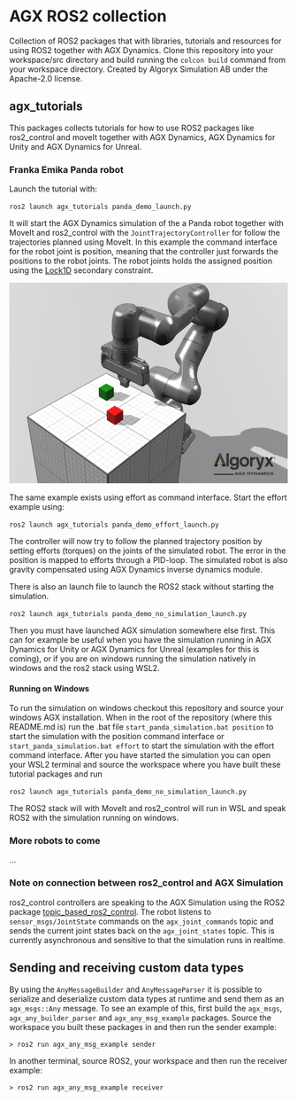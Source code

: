 # AGX ROS2 collection
Collection of ROS2 packages that with libraries, tutorials and resources for using ROS2 together with AGX Dynamics.
Clone this repository into your workspace/src directory and build running the ``colcon build`` command from your workspace directory.
Created by Algoryx Simulation AB under the Apache-2.0 license.

## agx_tutorials
This packages collects tutorials for how to use ROS2 packages like ros2_control and moveIt together with AGX Dynamics, AGX Dynamics for Unity and AGX Dynamics for Unreal.

### Franka Emika Panda robot
Launch the tutorial with:

`ros2 launch agx_tutorials panda_demo_launch.py`

It will start the AGX Dynamics simulation of the a Panda robot together with MoveIt and ros2_control with the `JointTrajectoryController` for follow the trajectories planned using MoveIt. In this example the command interface
for the robot joint is position, meaning that the controller just forwards the positions to the robot joints. The
robot joints holds the assigned position using the [Lock1D](https://www.algoryx.se/documentation/complete/agx/tags/latest/doc/UserManual/source/constraints.html#lock1d) secondary constraint.

![Panda](images/panda.jpg)

The same example exists using effort as command interface. Start the effort example using:

`ros2 launch agx_tutorials panda_demo_effort_launch.py`

The controller will now try to follow the planned trajectory position by setting efforts (torques) on the joints of the simulated robot. The error in the position is mapped to efforts through a PID-loop. The simulated robot is also gravity compensated using AGX Dynamics inverse dynamics module.

There is also an launch file to launch the ROS2 stack without starting the simulation.

`ros2 launch agx_tutorials panda_demo_no_simulation_launch.py`

Then you must have launched AGX simulation somewhere else first. This can for example be useful when you have the simulation running in AGX Dynamics for Unity or AGX Dynamics for Unreal (examples for this is coming), or if you are on windows running the simulation natively in windows and the ros2 stack using WSL2.

#### Running on Windows
To run the simulation on windows checkout this repository and source your windows AGX installation.
When in the root of the repository (where this README.md is) run the .bat file `start_panda_simulation.bat position` to start the simulation with the position command interface or `start_panda_simulation.bat effort` to start the simulation with the effort command interface. After you have started the simulation you can open your WSL2 terminal and source the workspace where you have built these tutorial packages and run 

`ros2 launch agx_tutorials panda_demo_no_simulation_launch.py`

The ROS2 stack will with MoveIt and ros2_control will run in WSL and speak ROS2 with the simulation running on windows.


### More robots to come
...


### Note on connection between ros2_control and AGX Simulation
ros2_control controllers are speaking to the AGX Simulation using the ROS2 package [topic_based_ros2_control](https://github.com/PickNikRobotics/topic_based_ros2_control). The robot listens to `sensor_msgs/JointState` commands on the `agx_joint_commands` topic and sends the current joint states back on the `agx_joint_states` topic. This is currently asynchronous and sensitive to that the simulation runs in realtime. 

## Sending and receiving custom data types

By using the ``AnyMessageBuilder`` and ``AnyMessageParser`` it is possible to serialize and deserialize custom data types at runtime and send them as an ``agx_msgs::Any`` message.
To see an example of this, first build the ``agx_msgs``, ``agx_any_builder_parser`` and ``agx_any_msg_example`` packages.
Source the workspace you built these packages in and then run the sender example:

    > ros2 run agx_any_msg_example sender

In another terminal, source ROS2, your workspace and then run the receiver example:

    > ros2 run agx_any_msg_example receiver
